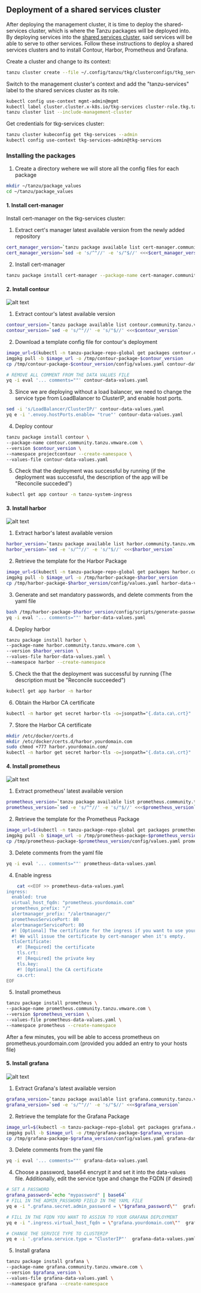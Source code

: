 ##  Deployment of a shared services cluster

After deploying the management cluster, it is time to deploy the shared-services cluster, which is where the Tanzu packages will be deployed into. By deploying services into the
[shared services cluster](https://docs.vmware.com/en/VMware-Tanzu-Kubernetes-Grid/1.3/vmware-tanzu-kubernetes-grid-13/GUID-extensions-index.html#shared), said services will be able to serve to other services.
Follow these instructions to deploy a shared services clusters and to install Contour, Harbor, Prometheus and Grafana.

Create a cluster and change to its context:
```bash
tanzu cluster create --file ~/.config/tanzu/tkg/clusterconfigs/tkg_services_cluster_config.yaml --verbose 8
```

Switch to the management cluster's context and add the "tanzu-services" label to the shared services cluster as its role.
```bash
kubectl config use-context mgmt-admin@mgmt
kubectl label cluster.cluster.x-k8s.io/tkg-services cluster-role.tkg.tanzu.vmware.com/tanzu-services="" --overwrite=true
tanzu cluster list --include-management-cluster
```

Get credentials for tkg-services cluster:
```bash
tanzu cluster kubeconfig get tkg-services --admin
kubectl config use-context tkg-services-admin@tkg-services
```

### Installing the packages

1. Create a directory wehere we will store all the config files for each package
 ```bash
mkdir ~/tanzu/package_values
cd ~/tanzu/package_values
```

#### 1. Install cert-manager

Install cert-manager on the tkg-services cluster:

1. Extract cert's manager latest available version from the newly added repository
 ```bash
cert_manager_version=`tanzu package available list cert-manager.community.tanzu.vmware.com -A -o json | jq .[-1].version`
cert_manager_version=`sed -e 's/^"//' -e 's/"$//' <<<$cert_manager_version`
```

2. Install cert-manager
```bash
tanzu package install cert-manager --package-name cert-manager.community.tanzu.vmware.com --version $cert_manager_version -n cert-manager --create-namespace
```

#### 2. Install contour
![alt text](SDDC-Deployment/images/contour.svg)

1. Extract contour's latest available version
```bash
contour_version=`tanzu package available list contour.community.tanzu.vmware.com -A -o json | jq .[-1].version`
contour_version=`sed -e 's/^"//' -e 's/"$//' <<<$contour_version`
```

2. Download a template config file for contour's deployment
```bash
image_url=$(kubectl -n tanzu-package-repo-global get packages contour.community.tanzu.vmware.com.$contour_version -o jsonpath='{.spec.template.spec.fetch[0].imgpkgBundle.image}')
imgpkg pull -b $image_url -o /tmp/contour-package-$contour_version
cp /tmp/contour-package-$contour_version/config/values.yaml contour-data-values.yaml

# REMOVE ALL COMMENT FROM THE DATA VALUES FILE
yq -i eval '... comments=""' contour-data-values.yaml
```
3. Since we are deploying without a load balancer, we need to change the service type from LoadBalancer to ClusterIP, and enable host ports.
```bash
sed -i 's/LoadBalancer/ClusterIP/' contour-data-values.yaml
yq e -i '.envoy.hostPorts.enable= "true"' contour-data-values.yaml
```

4. Deploy contour
```bash
tanzu package install contour \
--package-name contour.community.tanzu.vmware.com \
--version $contour_version \
--namespace projectcontour --create-namespace \
--values-file contour-data-values.yaml
```

5. Check that the deployment was successful by running (if the deployment was successful, the description of the app will be "Reconcile succeded")
```bash
kubectl get app contour -n tanzu-system-ingress
```

#### 3. Install harbor

![alt text](SDDC-Deployment/images/harbor.png)

1. Extract harbor's latest available version
```bash
harbor_version=`tanzu package available list harbor.community.tanzu.vmware.com -A -o json | jq .[-1].version`
harbor_version=`sed -e 's/^"//' -e 's/"$//' <<<$harbor_version`
```

2. Retrieve the template for the Harbor Package
```bash
image_url=$(kubectl -n tanzu-package-repo-global get packages harbor.community.tanzu.vmware.com.$harbor_version -o jsonpath='{.spec.template.spec.fetch[0].imgpkgBundle.image}')
imgpkg pull -b $image_url -o /tmp/harbor-package-$harbor_version
cp /tmp/harbor-package-$harbor_version/config/values.yaml harbor-data-values.yaml
```

3. Generate and set mandatory passwords, and delete comments from the yaml file
```bash
bash /tmp/harbor-package-$harbor_version/config/scripts/generate-passwords.sh harbor-data-values.yaml
yq -i eval '... comments=""' harbor-data-values.yaml
```
4. Deploy harbor
```bash
tanzu package install harbor \
--package-name harbor.community.tanzu.vmware.com \
--version $harbor_version \
--values-file harbor-data-values.yaml \
--namespace harbor --create-namespace
```

5. Check the that the deployment was successful by running (The description must be "Reconcile succeeded")
```bash
kubectl get app harbor -n harbor
```

6. Obtain the Harbor CA certificate
```bash
kubectl -n harbor get secret harbor-tls -o=jsonpath="{.data.ca\.crt}" | base64 -d
```

7. Store the Harbor CA certificate
```bash
mkdir /etc/docker/certs.d
mkdir /etc/docker/certs.d/harbor.yourdomain.com
sudo chmod +777 harbor.yourdomain.com/
kubectl -n harbor get secret harbor-tls -o=jsonpath="{.data.ca\.crt}" | base64 -d > /etc/docker/certs.d/harbor.yourdomain.com/ca.crt
```


#### 4. Install prometheus


![alt text](SDDC-Deployment/images/prometheus.png)

1. Extract prometheus' latest available version
```bash
prometheus_version=`tanzu package available list prometheus.community.tanzu.vmware.com -A -o json | jq .[0].version`
prometheus_version=`sed -e 's/^"//' -e 's/"$//' <<<$prometheus_version`
```

2. Retrieve the template for the Prometheus Package
```bash
image_url=$(kubectl -n tanzu-package-repo-global get packages prometheus.community.tanzu.vmware.com.$prometheus_version -o jsonpath='{.spec.template.spec.fetch[0].imgpkgBundle.image}')
imgpkg pull -b $image_url -o /tmp/prometheus-package-$prometheus_version
cp /tmp/prometheus-package-$prometheus_version/config/values.yaml prometheus-data-values.yaml
```

3. Delete comments from the yaml file
```bash
yq -i eval '... comments=""' prometheus-data-values.yaml
```

4. Enable ingress
```bash
    cat <<EOF >> prometheus-data-values.yaml
ingress:
  enabled: true
  virtual_host_fqdn: "prometheus.yourdomain.com"
  prometheus_prefix: "/"
  alertmanager_prefix: "/alertmanager/"
  prometheusServicePort: 80
  alertmanagerServicePort: 80
  #! [Optional] The certificate for the ingress if you want to use your own TLS certificate.
  #! We will issue the certificate by cert-manager when it's empty.
  tlsCertificate:
    #! [Required] the certificate
    tls.crt:
    #! [Required] the private key
    tls.key:
    #! [Optional] the CA certificate
    ca.crt:
EOF
```

5. Install prometheus
```bash
tanzu package install prometheus \
--package-name prometheus.community.tanzu.vmware.com \
--version $prometheus_version \
--values-file prometheus-data-values.yaml \
--namespace prometheus --create-namespace
```


After a few minutes, you will be able to access prometheus on prometheus.yourdomain.com (provided you added an entry to your hosts file)
#### 5. Install grafana

![alt text](SDDC-Deployment/images/Grafana.png)

1. Extract Grafana's latest available version
```bash
grafana_version=`tanzu package available list grafana.community.tanzu.vmware.com -A -o json | jq .[-1].version`
grafana_version=`sed -e 's/^"//' -e 's/"$//' <<<$grafana_version`
```

2. Retrieve the template for the Grafana Package
```bash
image_url=$(kubectl -n tanzu-package-repo-global get packages grafana.community.tanzu.vmware.com.$grafana_version -o jsonpath='{.spec.template.spec.fetch[0].imgpkgBundle.image}')
imgpkg pull -b $image_url -o /tmp/grafana-package-$grafana_version
cp /tmp/grafana-package-$grafana_version/config/values.yaml grafana-data-values.yaml
```

3. Delete comments from the yaml file
```bash
yq -i eval '... comments=""' grafana-data-values.yaml
```

4. Choose a password, base64 encrypt it and set it into the data-values file. Additionally, edit the service type and change the FQDN (if desired)
```bash
# SET A PASSWORD
grafana_password=`echo "mypassword" | base64`
# FILL IN THE ADMIN_PASSWORD FIELD IN THE YAML FILE
yq e -i ".grafana.secret.admin_password = \"$grafana_password\""  grafana-data-values.yaml

# FILL IN THE FQDN YOU WANT TO ASSIGN TO YOUR GRAFANA DEPLOYMENT
yq e -i ".ingress.virtual_host_fqdn = \"grafana.yourdomain.com\""  grafana-data-values.yaml

# CHANGE THE SERVICE TYPE TO CLUSTERIP
yq e -i '.grafana.service.type = "ClusterIP"'  grafana-data-values.yaml
```

5. Install grafana
```bash
tanzu package install grafana \
--package-name grafana.community.tanzu.vmware.com \
--version $grafana_version \
--values-file grafana-data-values.yaml \
--namespace grafana --create-namespace
```
